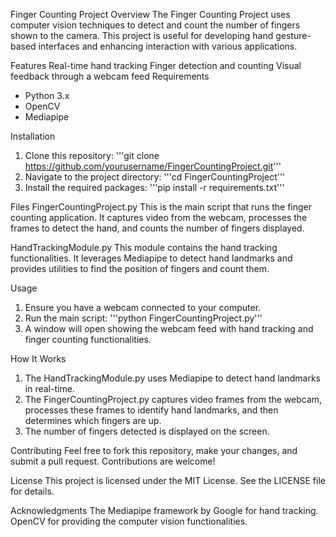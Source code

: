 Finger Counting Project
Overview
The Finger Counting Project uses computer vision techniques to detect and count the number of fingers shown to the camera. This project is useful for developing hand gesture-based interfaces and enhancing interaction with various applications.

Features
Real-time hand tracking
Finger detection and counting
Visual feedback through a webcam feed
Requirements
- Python 3.x
- OpenCV
- Mediapipe

Installation
1. Clone this repository:
'''git clone https://github.com/yourusername/FingerCountingProject.git'''
2. Navigate to the project directory:
'''cd FingerCountingProject'''
3. Install the required packages:
'''pip install -r requirements.txt'''

Files
FingerCountingProject.py
This is the main script that runs the finger counting application. It captures video from the webcam, processes the frames to detect the hand, and counts the number of fingers displayed.

HandTrackingModule.py
This module contains the hand tracking functionalities. It leverages Mediapipe to detect hand landmarks and provides utilities to find the position of fingers and count them.

Usage
1. Ensure you have a webcam connected to your computer.
2. Run the main script:
'''python FingerCountingProject.py'''
3. A window will open showing the webcam feed with hand tracking and finger counting functionalities.

How It Works
1. The HandTrackingModule.py uses Mediapipe to detect hand landmarks in real-time.
2. The FingerCountingProject.py captures video frames from the webcam, processes these frames to identify hand landmarks, and then determines which fingers are up.
3. The number of fingers detected is displayed on the screen.

Contributing
Feel free to fork this repository, make your changes, and submit a pull request. Contributions are welcome!

License
This project is licensed under the MIT License. See the LICENSE file for details.

Acknowledgments
The Mediapipe framework by Google for hand tracking.
OpenCV for providing the computer vision functionalities.
